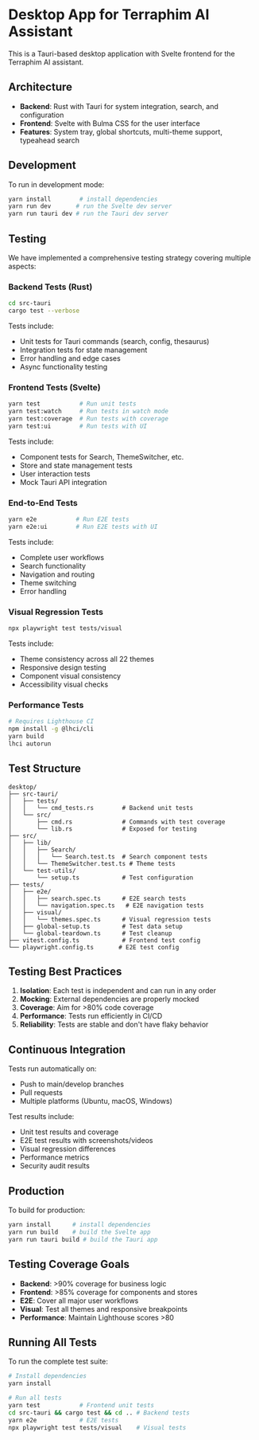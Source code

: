 # Desktop App for Terraphim AI Assistant

This is a Tauri-based desktop application with Svelte frontend for the Terraphim AI assistant.

## Architecture

- **Backend**: Rust with Tauri for system integration, search, and configuration
- **Frontend**: Svelte with Bulma CSS for the user interface
- **Features**: System tray, global shortcuts, multi-theme support, typeahead search

## Development

To run in development mode:

```sh
yarn install        # install dependencies
yarn run dev       # run the Svelte dev server 
yarn run tauri dev # run the Tauri dev server 
```

## Testing

We have implemented a comprehensive testing strategy covering multiple aspects:

### Backend Tests (Rust)
```sh
cd src-tauri
cargo test --verbose
```

Tests include:
- Unit tests for Tauri commands (search, config, thesaurus)
- Integration tests for state management
- Error handling and edge cases
- Async functionality testing

### Frontend Tests (Svelte)
```sh
yarn test           # Run unit tests
yarn test:watch     # Run tests in watch mode
yarn test:coverage  # Run tests with coverage
yarn test:ui        # Run tests with UI
```

Tests include:
- Component tests for Search, ThemeSwitcher, etc.
- Store and state management tests
- User interaction tests
- Mock Tauri API integration

### End-to-End Tests
```sh
yarn e2e           # Run E2E tests
yarn e2e:ui        # Run E2E tests with UI
```

Tests include:
- Complete user workflows
- Search functionality
- Navigation and routing
- Theme switching
- Error handling

### Visual Regression Tests
```sh
npx playwright test tests/visual
```

Tests include:
- Theme consistency across all 22 themes
- Responsive design testing
- Component visual consistency
- Accessibility visual checks

### Performance Tests
```sh
# Requires Lighthouse CI
npm install -g @lhci/cli
yarn build
lhci autorun
```

## Test Structure

```
desktop/
├── src-tauri/
│   ├── tests/
│   │   └── cmd_tests.rs        # Backend unit tests
│   └── src/
│       ├── cmd.rs              # Commands with test coverage
│       └── lib.rs              # Exposed for testing
├── src/
│   ├── lib/
│   │   ├── Search/
│   │   │   └── Search.test.ts  # Search component tests
│   │   └── ThemeSwitcher.test.ts # Theme tests
│   └── test-utils/
│       └── setup.ts            # Test configuration
├── tests/
│   ├── e2e/
│   │   ├── search.spec.ts      # E2E search tests
│   │   └── navigation.spec.ts   # E2E navigation tests
│   ├── visual/
│   │   └── themes.spec.ts      # Visual regression tests
│   ├── global-setup.ts         # Test data setup
│   └── global-teardown.ts      # Test cleanup
├── vitest.config.ts            # Frontend test config
└── playwright.config.ts       # E2E test config
```

## Testing Best Practices

1. **Isolation**: Each test is independent and can run in any order
2. **Mocking**: External dependencies are properly mocked
3. **Coverage**: Aim for >80% code coverage
4. **Performance**: Tests run efficiently in CI/CD
5. **Reliability**: Tests are stable and don't have flaky behavior

## Continuous Integration

Tests run automatically on:
- Push to main/develop branches
- Pull requests
- Multiple platforms (Ubuntu, macOS, Windows)

Test results include:
- Unit test results and coverage
- E2E test results with screenshots/videos
- Visual regression differences
- Performance metrics
- Security audit results

## Production

To build for production:

```sh
yarn install      # install dependencies
yarn run build    # build the Svelte app
yarn run tauri build # build the Tauri app
```

## Testing Coverage Goals

- **Backend**: >90% coverage for business logic
- **Frontend**: >85% coverage for components and stores  
- **E2E**: Cover all major user workflows
- **Visual**: Test all themes and responsive breakpoints
- **Performance**: Maintain Lighthouse scores >80

## Running All Tests

To run the complete test suite:

```sh
# Install dependencies
yarn install

# Run all tests
yarn test           # Frontend unit tests
cd src-tauri && cargo test && cd .. # Backend tests
yarn e2e            # E2E tests
npx playwright test tests/visual    # Visual tests
```

